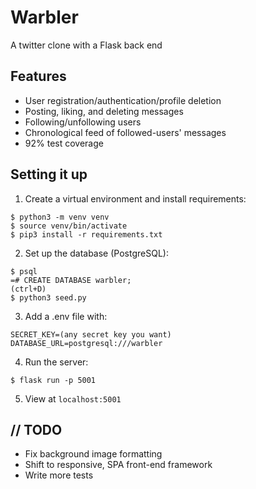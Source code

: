# Warbler
A twitter clone with a Flask back end

## Features
- User registration/authentication/profile deletion
- Posting, liking, and deleting messages
- Following/unfollowing users
- Chronological feed of followed-users' messages
- 92% test coverage

## Setting it up
1. Create a virtual environment and install requirements:
```
$ python3 -m venv venv
$ source venv/bin/activate
$ pip3 install -r requirements.txt
```
2. Set up the database (PostgreSQL):
```
$ psql
=# CREATE DATABASE warbler;
(ctrl+D)
$ python3 seed.py
```
3. Add a .env file with:
```
SECRET_KEY=(any secret key you want)
DATABASE_URL=postgresql:///warbler
```
4. Run the server:
```
$ flask run -p 5001
```
5. View at `localhost:5001`

## // TODO
- Fix background image formatting
- Shift to responsive, SPA front-end framework
- Write more tests